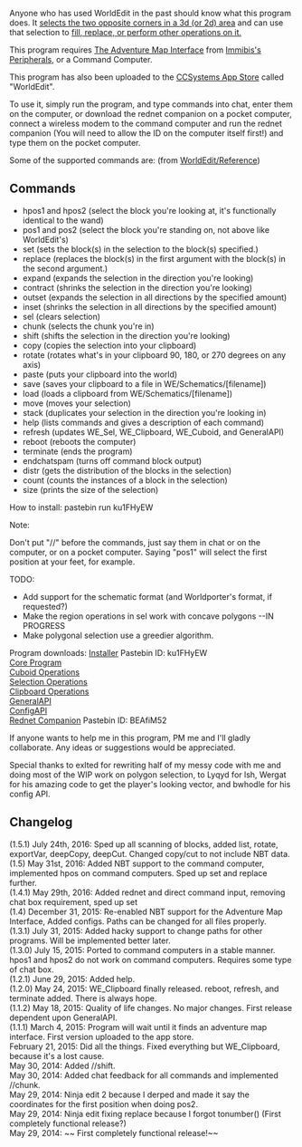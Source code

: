 Anyone who has used WorldEdit in the past should know what this program does. It [selects the two opposite corners in a 3d (or 2d) area]("http://wiki.sk89q.com/wiki/WorldEdit/Selection") and can use that selection to [fill, replace, or perform other operations on it.]("http://wiki.sk89q.com/wiki/WorldEdit/Region_operations")

This program requires [The Adventure Map Interface]("http://www.computercraft.info/forums2/index.php?/topic/3728-mc-164-cc-158-immibiss-peripherals/page__st__180__p__90273#entry90273") from [Immibis's Peripherals]("http://www.computercraft.info/forums2/index.php?/topic/3728-mc-164-cc-158-immibiss-peripherals/"), or a Command Computer.

This program has also been uploaded to the [CCSystems App Store]("http://www.computercraft.info/forums2/index.php?/topic/22133-ccsystems-app-store-version-20-release/") called "WorldEdit".

To use it, simply run the program, and type commands into chat, enter them on the computer, or download the rednet companion on a pocket computer, connect a wireless modem to the command computer and run the rednet companion (You will need to allow the ID on the computer itself first!) and type them on the pocket computer.

Some of the supported commands are: (from [WorldEdit/Reference]("http://wiki.sk89q.com/wiki/WorldEdit/Reference"))

## Commands
* hpos1 and hpos2 (select the block you're looking at, it's functionally identical to the wand)
* pos1 and pos2 (select the block you're standing on, not above like WorldEdit's)
* set (sets the block(s) in the selection to the block(s) specified.)
* replace (replaces the block(s) in the first argument with the block(s) in the second argument.)
* expand (expands the selection in the direction you're looking)
* contract (shrinks the selection in the direction you're looking)
* outset (expands the selection in all directions by the specified amount)
* inset (shrinks the selection in all directions by the specified amount)
* sel (clears selection)
* chunk (selects the chunk you're in)
* shift (shifts the selection in the direction you're looking)
* copy (copies the selection into your clipboard)
* rotate (rotates what's in your clipboard 90, 180, or 270 degrees on any axis)
* paste (puts your clipboard into the world)
* save (saves your clipboard to a file in WE/Schematics/[filename])
* load (loads a clipboard from WE/Schematics/[filename])
* move (moves your selection)
* stack (duplicates your selection in the direction you're looking in)
* help (lists commands and gives a description of each command)
* refresh (updates WE_Sel, WE_Clipboard, WE_Cuboid, and GeneralAPI)
* reboot (reboots the computer)
* terminate (ends the program)
* endchatspam (turns off command block output)
* distr (gets the distribution of the blocks in the selection)
* count (counts the instances of a block in the selection)
* size (prints the size of the selection)


How to install: pastebin run ku1FHyEW

Note:

Don't put "//" before the commands, just say them in chat or on the computer, or on a pocket computer. Saying "pos1" will select the first position at your feet, for example.

TODO:
* Add support for the schematic format (and Worldporter's format, if requested?)
* Make the region operations in sel work with concave polygons --IN PROGRESS
* Make polygonal selection use a greedier algorithm.

Program downloads:
[Installer]("http://pastebin.com/ku1FHyEW") Pastebin ID: ku1FHyEW  
[Core Program]("https://raw.githubusercontent.com/moomoomoo309/WorldEdit-CC/master/WE_Core.lua")  
[Cuboid Operations]("https://raw.githubusercontent.com/moomoomoo309/WorldEdit-CC/master/WE_Cuboid.lua")  
[Selection Operations]("https://raw.githubusercontent.com/moomoomoo309/WorldEdit-CC/master/WE_Sel.lua")  
[Clipboard Operations]("https://raw.githubusercontent.com/moomoomoo309/WorldEdit-CC/master/WE_Clipboard.lua")  
[GeneralAPI]("https://raw.githubusercontent.com/moomoomoo309/WorldEdit-CC/master/GeneralAPI.lua")  
[ConfigAPI]("https://raw.githubusercontent.com/moomoomoo309/WorldEdit-CC/master/ConfigAPI.lua")  
[Rednet Companion]("https://dl.dropboxusercontent.com/u/46304817/CC%20Programs/WorldEdit/CCWE%20Reqs/WE_Comms.lua") Pastebin ID: BEAfiM52

If anyone wants to help me in this program, PM me and I'll gladly collaborate. Any ideas or suggestions would be appreciated.

Special thanks to exlted for rewriting half of my messy code with me and doing most of the WIP work on polygon selection, to Lyqyd for lsh, Wergat for his amazing code to get the player's looking vector, and bwhodle for his config API.


## Changelog
(1.5.1) July 24th, 2016: Sped up all scanning of blocks, added list, rotate, exportVar, deepCopy, deepCut. Changed copy/cut to not include NBT data.  
(1.5) May 31st, 2016: Added NBT support to the command computer, implemented hpos on command computers. Sped up set and replace further.  
(1.4.1) May 29th, 2016: Added rednet and direct command input, removing chat box requirement, sped up set  
(1.4) December 31, 2015: Re-enabled NBT support for the Adventure Map Interface, Added configs. Paths can be changed for all files properly.  
(1.3.1) July 31, 2015: Added hacky support to change paths for other programs. Will be implemented better later.  
(1.3.0) July 15, 2015: Ported to command computers in a stable manner. hpos1 and hpos2 do not work on command computers. Requires some type of chat box.  
(1.2.1) June 29, 2015: Added help.  
(1.2.0) May 24, 2015: WE_Clipboard finally released. reboot, refresh, and terminate added. There is always hope.  
(1.1.2) May 18, 2015: Quality of life changes. No major changes. First release dependent upon GeneralAPI.  
(1.1.1) March 4, 2015: Program will wait until it finds an adventure map interface. First version uploaded to the app store.  
February 21, 2015: Did all the things. Fixed everything but WE_Clipboard, because it's a lost cause.  
May 30, 2014: Added //shift.  
May 30, 2014: Added chat feedback for all commands and implemented //chunk.  
May 29, 2014: Ninja edit 2 because I derped and made it say the coordinates for the first position when doing pos2.  
May 29, 2014: Ninja edit fixing replace because I forgot tonumber() (First completely functional release?)  
May 29, 2014: ~~ First completely functional release!~~  
